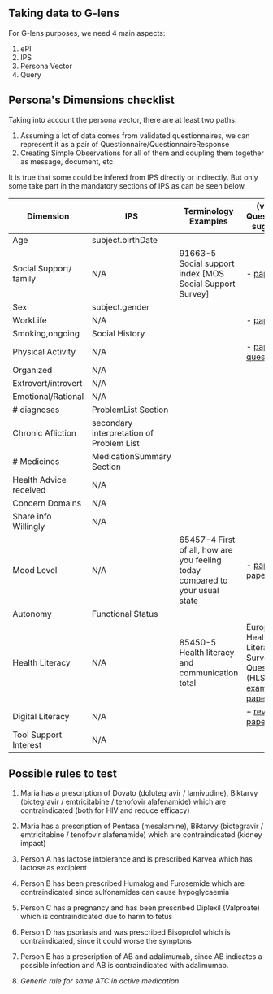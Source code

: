 ## Taking data to G-lens

For G-lens purposes, we need 4 main aspects:
1. ePI
2. IPS
3. Persona Vector
4. Query
   
   
## Persona's Dimensions checklist

Taking into account the persona vector, there are at least two paths:

1. Assuming a lot of data comes from validated questionnaires, we can represent it as a pair of Questionnaire/QuestionnaireResponse
2. Creating Simple Observations for all of them and coupling them together as message, document, etc

It is true that some could be infered from IPS directly or indirectly. But only some take part in the mandatory sections of IPS as can be seen below.

| Dimension              | IPS                                      | Terminology Examples                                                         | (validity) Questionnaire suggestion   |
|------------------------|------------------------------------------|------------------------------------------------------------------------------|----------------------------|
| Age                    | subject.birthDate                        |                                                                              |                            |
| Social Support/ family | N/A                                      | 91663-5 Social support index [MOS Social Support Survey]                     | \- [paper](https://www.researchgate.net/publication/301305243_A_Multidimensional_Approach_to_Social_Support_The_Questionnaire_on_the_Frequency_of_and_Satisfaction_with_Social_Support_QFSSS)                           |
| Sex                    | subject.gender                           |                                                                              |                            |
| WorkLife               | N/A                                      |                                                                              | \- [paper](https://pubmed.ncbi.nlm.nih.gov/19839663/)                        |
| Smoking,ongoing        | Social History                           |                                                                              |                            |
| Physical Activity      | N/A                                      |                                                                              | \-  [paper](https://journals.lww.com/acsm-msse/Fulltext/2003/08000/International_Physical_Activity_Questionnaire_.20.aspx#FUA1A-20) [questions](https://sites.google.com/site/theipaq/questionnaire_links)                        |
| Organized              | N/A                                      |                                                                              |                            |
| Extrovert/introvert    | N/A                                      |                                                                              |                            |
| Emotional/Rational     | N/A                                      |                                                                              |                            |
| # diagnoses            | ProblemList Section                      |                                                                              |                            |
| Chronic Afliction      | secondary interpretation of Problem List |                                                                              |                            |
| # Medicines            | MedicationSummary Section                |                                                                              |                            |
| Health Advice received | N/A                                      |                                                                              |                            |
| Concern Domains        | N/A                                      |                                                                              |                            |
| Share info Willingly   | N/A                                      |                                                                              |                            |
| Mood Level             | N/A                                      | 65457-4 First of all, how are you feeling today compared to your usual state | \- [paper](https://d1wqtxts1xzle7.cloudfront.net/53247538/Development_short_questionnaire_epidemologic_studies_child_depression_Angold_Messer_1995-libre.pdf?1495551322=&response-content-disposition=inline%3B+filename%3DDEVELOPME_NT_OF_A_SHORT_QUESTIONNAIRE_FO.pdf&Expires=1670866969&Signature=E--~gd9gStyfqRYGb5Jebs85fO3SWXM7WidTjFGdUsEvjXhYt7BauqMXAoxlSLumfSpL8rJipNhir9VnpHZUexkF-Ez8f7n6-ZmmmB2lm~10AhXPIkcF8ADE-NClBU-9~KBekDK3YC6JVRaslXYcWogz71pq1UT0WUjsAh-hj9frLj3PSUW9lr-YlNLWr85OWN70ocnow7ZKvyWER6~OpGOXt-dnZekPBltsIPtdLZBgJarzeGXe1fmJediJCBWgj4waXEgoTaQsOuJy8DJ2UtHOnsWWKexl2ZGSEaHlAzDG797SGdzLursC~QA8sRcEZ4zCEChmEsRP-GUwT6tkKA__&Key-Pair-Id=APKAJLOHF5GGSLRBV4ZA)    [paper2](https://www.ncbi.nlm.nih.gov/pmc/articles/PMC1495268/)                       |
| Autonomy               | Functional Status                        |                                                                              |                            |
| Health Literacy        | N/A                                      | 85450-5 Health literacy and communication total                              |   European Health Literacy Survey Questionnaire (HLS-EU-Q)   [example paper](https://journals.lww.com/cancernursingonline/Abstract/2018/03000/Validation_of_the_European_Health_Literacy_Survey.14.aspx)                      |
| Digital Literacy       | N/A                                      |                                                                              |   \+ [revision](https://www.ncbi.nlm.nih.gov/pmc/articles/PMC7889415/) [paper](https://www.ncbi.nlm.nih.gov/pmc/articles/PMC9394541/)                         |
| Tool Support Interest  | N/A                                      |                                                                              |                            |

## Possible rules to test
1. Maria has a prescription of Dovato (dolutegravir / lamivudine), Biktarvy (bictegravir / emtricitabine / tenofovir alafenamide) which are contraindicated (both for HIV and reduce efficacy)
2. Maria has a prescription of Pentasa (mesalamine), Biktarvy (bictegravir / emtricitabine / tenofovir alafenamide) which are contraindicated (kidney impact)

3. Person A has lactose intolerance and is prescribed Karvea which has lactose as excipient
4. Person B has been prescribed Humalog and Furosemide which are contraindicated since sulfonamides can cause hypoglycaemia
5. Person C has a pregnancy and has been prescribed Diplexil (Valproate) which is contraindicated due to harm to fetus
6. Person D has psoriasis and was prescribed Bisoprolol which is contraindicated, since it could worse the symptons
7. Person E has a prescription of AB and adalimumab, since AB indicates a possible infection and AB is contraindicated with adalimumab.
8. *Generic rule for same ATC in active medication*


